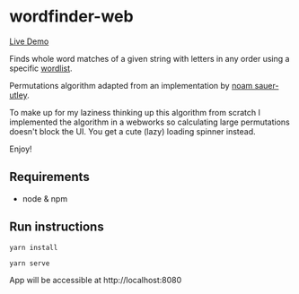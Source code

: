 # wordfinder-web
[Live Demo](wordfinder-web.netlify.app)

Finds whole word matches of a given string with letters in any order using a specific [wordlist](https://gist.githubusercontent.com/adamc00/a45beb8a0cb55593220f749838c534d0/raw/fd11dcce5df4098839e19f21c50cc2363b9b7863/words.txt).

Permutations algorithm adapted from an implementation by [noam sauer-utley](https://levelup.gitconnected.com/find-all-permutations-of-a-string-in-javascript-af41bfe072d2).

To make up for my laziness thinking up this algorithm from scratch I implemented the algorithm in a webworks so calculating large permutations doesn't block the UI. You get a cute (lazy) loading spinner instead.

Enjoy!

## Requirements
- node & npm

## Run instructions
```
yarn install
```
```
yarn serve
```
App will be accessible at http://localhost:8080